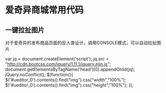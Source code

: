 # 爱奇异商城常用代码

## 一键拉扯图片
对于爱奇异的发布商品页面的反人类设计。调用CONSOLE模式，可以自动拉扯图片

var jq = document.createElement('script');
jq.src = "http://cdn.bootcss.com/jquery/1.11.1/jquery.min.js";
document.getElementsByTagName('head')[0].appendChild(jq);
jQuery.noConflict();
$(function(){
$('#ueditor_0').contents().find("img").css("width","100%");
$('#ueditor_0').contents().find("img").css("height","100%");
});
